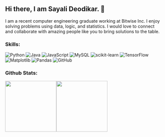 ## Hi there, I am Sayali Deodikar. 👋

I am a recent computer engineering graduate working at Bitwise Inc. I enjoy solving problems using data, logic, and statistics. I would love to connect and collaborate with amazing people like you to bring solutions to the table. 

### Skills: 
![Python](https://img.shields.io/badge/Python-3776AB?style=for-the-badge&logo=python&logoColor=white) ![Java](https://img.shields.io/badge/java-%23ED8B00.svg?style=for-the-badge&logo=openjdk&logoColor=white) ![JavaScript](https://img.shields.io/badge/JavaScript-EAB300?style=for-the-badge&logo=JavaScript&logoColor=white) ![MySQL](https://img.shields.io/badge/mysql-4479A1.svg?style=for-the-badge&logo=mysql&logoColor=white) ![scikit-learn](https://img.shields.io/badge/scikit--learn-7D4698.svg?style=for-the-badge&logo=scikit-learn&logoColor=white) ![TensorFlow](https://img.shields.io/badge/TensorFlow-%23FF6F00.svg?style=for-the-badge&logo=TensorFlow&logoColor=white) ![Matplotlib](https://img.shields.io/badge/Matplotlib-0AC18E.svg?style=for-the-badge&logo=Matplotlib&logoColor=black) ![Pandas](https://img.shields.io/badge/pandas-%23150458.svg?style=for-the-badge&logo=pandas&logoColor=white) ![GitHub](https://img.shields.io/badge/github-%23F05033.svg?style=for-the-badge&logo=github&logoColor=white)

### Github Stats:
<img src="https://github-readme-stats.vercel.app/api?username=SayaliDeodikar&show_icons=true&theme=highcontrast&background=000000" height="165"><img src="http://github-readme-streak-stats.herokuapp.com?user=SayaliDeodikar&theme=dark&background=000000" height="165">
